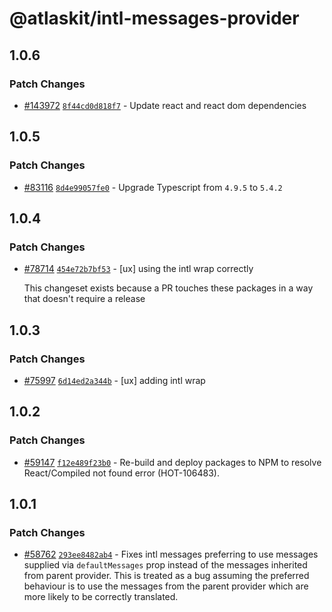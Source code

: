 # @atlaskit/intl-messages-provider

## 1.0.6

### Patch Changes

- [#143972](https://stash.atlassian.com/projects/CONFCLOUD/repos/confluence-frontend/pull-requests/143972)
  [`8f44cd0d818f7`](https://stash.atlassian.com/projects/CONFCLOUD/repos/confluence-frontend/commits/8f44cd0d818f7) -
  Update react and react dom dependencies

## 1.0.5

### Patch Changes

- [#83116](https://stash.atlassian.com/projects/CONFCLOUD/repos/confluence-frontend/pull-requests/83116)
  [`8d4e99057fe0`](https://stash.atlassian.com/projects/CONFCLOUD/repos/confluence-frontend/commits/8d4e99057fe0) -
  Upgrade Typescript from `4.9.5` to `5.4.2`

## 1.0.4

### Patch Changes

- [#78714](https://stash.atlassian.com/projects/CONFCLOUD/repos/confluence-frontend/pull-requests/78714)
  [`454e72b7bf53`](https://stash.atlassian.com/projects/CONFCLOUD/repos/confluence-frontend/commits/454e72b7bf53) -
  [ux] using the intl wrap correctly

  This changeset exists because a PR touches these packages in a way that doesn't require a release

## 1.0.3

### Patch Changes

- [#75997](https://stash.atlassian.com/projects/CONFCLOUD/repos/confluence-frontend/pull-requests/75997)
  [`6d14ed2a344b`](https://stash.atlassian.com/projects/CONFCLOUD/repos/confluence-frontend/commits/6d14ed2a344b) -
  [ux] adding intl wrap

## 1.0.2

### Patch Changes

- [#59147](https://stash.atlassian.com/projects/CONFCLOUD/repos/confluence-frontend/pull-requests/59147)
  [`f12e489f23b0`](https://stash.atlassian.com/projects/CONFCLOUD/repos/confluence-frontend/commits/f12e489f23b0) -
  Re-build and deploy packages to NPM to resolve React/Compiled not found error (HOT-106483).

## 1.0.1

### Patch Changes

- [#58762](https://stash.atlassian.com/projects/CONFCLOUD/repos/confluence-frontend/pull-requests/58762)
  [`293ee8482ab4`](https://stash.atlassian.com/projects/CONFCLOUD/repos/confluence-frontend/commits/293ee8482ab4) -
  Fixes intl messages preferring to use messages supplied via `defaultMessages` prop instead of the
  messages inherited from parent provider. This is treated as a bug assuming the preferred behaviour
  is to use the messages from the parent provider which are more likely to be correctly translated.
